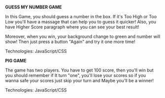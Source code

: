 <b>GUESS MY NUMBER GAME</b>

In this Game, you should guess a number in the box.
If it's Too High or Too Low you'll have a massage that can help you to guess it quicker!
Also, you have Higher Score paragraph where you can see your best result!

Moreover, when you win, your background change to green and number will show!
Then just press a button "Again" and try it one more time!

Technologies: JavaScript/CSS

<b>PIG GAME</b>

The game has two players. You have to get 100 score, then you'll win but you should remember if
It turn "one", you'll lose your scores so if you wanna safe your scores just skip your turn and 
Maybe you'll be a winner!

<italic>Technologies: JavaScript/CSS</italic>
